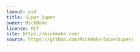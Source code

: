 ```yaml
---
layout: pid
title: Super Duper
owner: MickMake
license: MIT
site: https://mickmake.com/
source: https://github.com/MickMake/SuperDuper/
---
```


